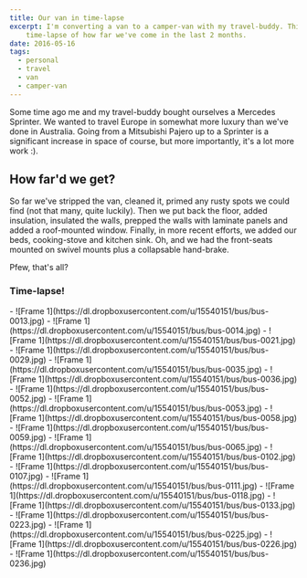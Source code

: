 ```yaml
---
title: Our van in time-lapse
excerpt: I'm converting a van to a camper-van with my travel-buddy. This is a quick
    time-lapse of how far we've come in the last 2 months.
date: 2016-05-16
tags:
  - personal
  - travel
  - van
  - camper-van
---
```


Some time ago me and my travel-buddy bought ourselves a Mercedes Sprinter. We wanted to
travel Europe in somewhat more luxury than we've done in Australia. Going from a
Mitsubishi Pajero up to a Sprinter is a significant increase in space of course, but more
importantly, it's a lot more work :).

## How far'd we get?

So far we've stripped the van, cleaned it, primed any rusty spots we could find (not that
many, quite luckily). Then we put back the floor, added insulation, insulated the walls,
prepped the walls with laminate panels and added a roof-mounted window. Finally, in more
recent efforts, we added our beds, cooking-stove and kitchen sink. Oh, and we had the
front-seats mounted on swivel mounts plus a collapsable hand-brake.

Pfew, that's all?

### Time-lapse!

<div id="slide-show"></div>
- ![Frame 1](https://dl.dropboxusercontent.com/u/15540151/bus/bus-0013.jpg)
- ![Frame 1](https://dl.dropboxusercontent.com/u/15540151/bus/bus-0014.jpg)
- ![Frame 1](https://dl.dropboxusercontent.com/u/15540151/bus/bus-0021.jpg)
- ![Frame 1](https://dl.dropboxusercontent.com/u/15540151/bus/bus-0029.jpg)
- ![Frame 1](https://dl.dropboxusercontent.com/u/15540151/bus/bus-0035.jpg)
- ![Frame 1](https://dl.dropboxusercontent.com/u/15540151/bus/bus-0036.jpg)
- ![Frame 1](https://dl.dropboxusercontent.com/u/15540151/bus/bus-0052.jpg)
- ![Frame 1](https://dl.dropboxusercontent.com/u/15540151/bus/bus-0053.jpg)
- ![Frame 1](https://dl.dropboxusercontent.com/u/15540151/bus/bus-0058.jpg)
- ![Frame 1](https://dl.dropboxusercontent.com/u/15540151/bus/bus-0059.jpg)
- ![Frame 1](https://dl.dropboxusercontent.com/u/15540151/bus/bus-0065.jpg)
- ![Frame 1](https://dl.dropboxusercontent.com/u/15540151/bus/bus-0102.jpg)
- ![Frame 1](https://dl.dropboxusercontent.com/u/15540151/bus/bus-0107.jpg)
- ![Frame 1](https://dl.dropboxusercontent.com/u/15540151/bus/bus-0111.jpg)
- ![Frame 1](https://dl.dropboxusercontent.com/u/15540151/bus/bus-0118.jpg)
- ![Frame 1](https://dl.dropboxusercontent.com/u/15540151/bus/bus-0133.jpg)
- ![Frame 1](https://dl.dropboxusercontent.com/u/15540151/bus/bus-0223.jpg)
- ![Frame 1](https://dl.dropboxusercontent.com/u/15540151/bus/bus-0225.jpg)
- ![Frame 1](https://dl.dropboxusercontent.com/u/15540151/bus/bus-0226.jpg)
- ![Frame 1](https://dl.dropboxusercontent.com/u/15540151/bus/bus-0236.jpg)

<style>
#slide-show + ul {
    position: relative;
    height: 300px;
    list-style: none;
}
#slide-show + ul > li {
    position: absolute;
    left: 50%;
    transform: translateX(-50%);
    opacity: 0;
    transition: opacity 500ms 750ms
}
#slide-show + ul > li.active {
    opacity: 1;
    transition: opacity 500ms 500ms
}
</style>
<script>
(function() {
    var CLASSNAME = 'active';
    var all = Array.prototype.slice.call(document.querySelectorAll('#slide-show + ul > li'));
    all[0].parentNode.addEventListener('transitionend',
        function transitionEndHandler(event) {
            var t = event.target;
            if (t.classList.contains(CLASSNAME)) {
                t.classList.toggle(CLASSNAME);
                var i = all.indexOf(t) + 1;
                if (i == all.length) {
                    i = 0;
                }
                all[i]
                    .classList.add(CLASSNAME);
            }
        }
    );
    all[0].classList.add(CLASSNAME);
})();
</script>
